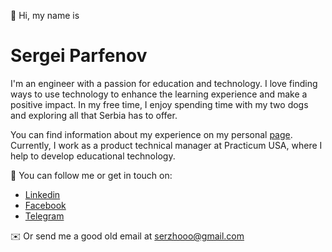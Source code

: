 👋 Hi, my name is

# Sergei Parfenov

<!-- <img src="https://github.com/P0rt/P0rt/blob/main/gh-ava.jpg" alt="Black and white portrait." width="300"> -->

I'm an engineer with a passion for education and technology. I love finding ways to use technology to enhance the learning experience and make a positive impact. In my free time, I enjoy spending time with my two dogs and exploring all that Serbia has to offer.

You can find information about my experience on my personal [page](http://p0rt.github.io/resume/). Currently, I work as a product technical manager at Practicum USA, where I help to develop educational technology.


🦄 You can follow me or get in touch on:

- [Linkedin](https://www.linkedin.com/in/sergey-p-721b25171/)
- [Facebook](https://www.facebook.com/Duckambition)
- [Telegram](https://t.me/p00rt)

✉️ Or send me a good old email at [serzhooo@gmail.com](mailto:serzhooo@gmail.com)
